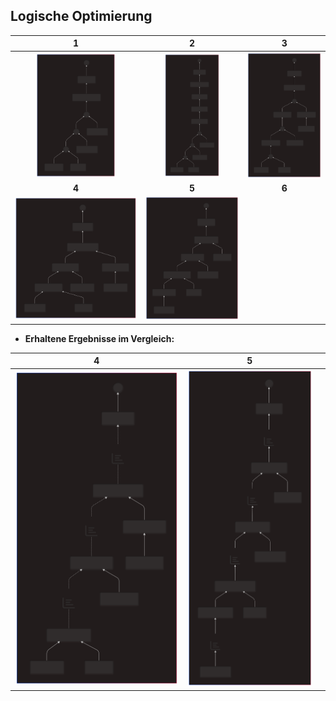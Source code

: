 <!-- -->
 ## Logische Optimierung

|  1  |  2  |  3  |
|:---:|:---:|:---:|
| <img src="img/canonic-001.svg" width=65%> |<img src="img/canonic-002.svg" width=58%> | <img src="img/canonic-003.svg" width=100%> |
|**4**|**5**|**6**|
| <img src="img/canonic-004.svg" width=100%> | <img src="img/canonic-005.svg" width=100%> |  |

- **Erhaltene Ergebnisse im Vergleich:**
  
|  **4** | **5**|   |  
|:---:|:---:|:---:|  
| <img src="img/results-canon-004.svg" width=100%> | <img src="img/results-canon-005.svg" width=100%> |  |

